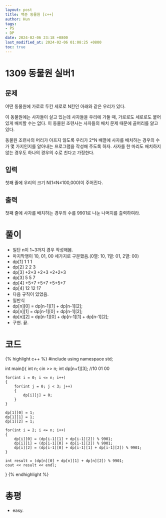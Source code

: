 ```yaml
---
layout: post
title: 백준 동물원 [c++]
author: Hun
tags:
- PS
- DP
date: 2024-02-06 23:18 +0800
last_modified_at: 2024-02-06 01:08:25 +0800
toc: true
---
```


# 1309 동물원 실버1

## 문제
어떤 동물원에 가로로 두칸 세로로 N칸인 아래와 같은 우리가 있다.

이 동물원에는 사자들이 살고 있는데 사자들을 우리에 가둘 때, 가로로도 세로로도 붙어 있게 배치할 수는 없다. 이 동물원 조련사는 사자들의 배치 문제 때문에 골머리를 앓고 있다.

동물원 조련사의 머리가 아프지 않도록 우리가 2*N 배열에 사자를 배치하는 경우의 수가 몇 가지인지를 알아내는 프로그램을 작성해 주도록 하자. 사자를 한 마리도 배치하지 않는 경우도 하나의 경우의 수로 친다고 가정한다.

## 입력
첫째 줄에 우리의 크기 N(1≤N≤100,000)이 주어진다.

## 출력
첫째 줄에 사자를 배치하는 경우의 수를 9901로 나눈 나머지를 출력하여라.

# 풀이
- 일단 n이 1~3까지 경우 작성해봄.
- 마지막행이 10, 01, 00 세가지로 구분했음.(0열: 10, 1열: 01, 2열: 00)
- dp[1] 1 1 1
- dp[2] 2 2 3
- dp[3] +2+3  +2+3  +2+2+3
- dp[3] 5 5 7
- dp[4] +5+7 +5+7 +5+5+7
- dp[4] 12 12 17
- 다음 규칙이 있었음.
- 일반식 
- dp[n][0] = dp[n-1][1] + dp[n-1][2];
- dp[n][1] = dp[n-1][0] + dp[n-1][2];
- dp[n][2] = dp[n-1][0] + dp[n-1][1] + dp[n-1][2];
- 구현. 끝.

# 코드
{% highlight c++ %}
#include <iostream>
using namespace std;

int main(){
    int n;
    cin >> n;
    int dp[n+1][3]; //10 01 00

    for(int i = 0; i <= n; i++)
    {
        for(int j = 0; j < 3; j++)
        {
            dp[i][j] = 0;
        }
    }

    dp[1][0] = 1;
    dp[1][1] = 1;
    dp[1][2] = 1;

    for(int i = 2; i <= n; i++)
    {
        dp[i][0] = (dp[i-1][1] + dp[i-1][2]) % 9901;
        dp[i][1] = (dp[i-1][0] + dp[i-1][2]) % 9901;
        dp[i][2] = (dp[i-1][0] + dp[i-1][1] + dp[i-1][2]) % 9901;
    }

    int result = (dp[n][0] + dp[n][1] + dp[n][2]) % 9901;
    cout << result << endl;
}
{% endhighlight %}

# 총평
- easy.